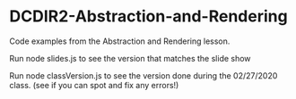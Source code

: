 # DCDIR2-Abstraction-and-Rendering
Code examples from the Abstraction and Rendering lesson.

Run node slides.js to see the version that matches the slide show

Run node classVersion.js to see the version done during the 02/27/2020 class. (see if you can spot and fix any errors!)



